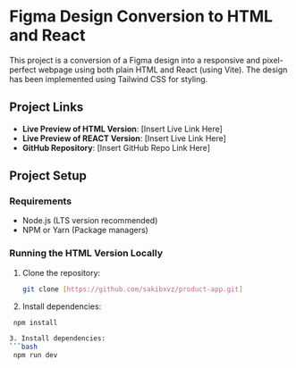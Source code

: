 # Figma Design Conversion to HTML and React

This project is a conversion of a Figma design into a responsive and pixel-perfect webpage using both plain HTML and React (using Vite). The design has been implemented using Tailwind CSS for styling.

## Project Links

- **Live Preview of HTML Version**: [Insert Live Link Here]
- **Live Preview of REACT Version**: [Insert Live Link Here]
- **GitHub Repository**: [Insert GitHub Repo Link Here]

## Project Setup

### Requirements
- Node.js (LTS version recommended)
- NPM or Yarn (Package managers)

### Running the HTML Version Locally
1. Clone the repository:
   ```bash
   git clone [https://github.com/sakibxvz/product-app.git]

2. Install dependencies:
  ```bash
   npm install

3. Install dependencies:
  ```bash
   npm run dev
